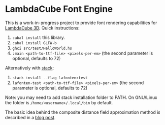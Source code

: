 # LambdaCube Font Engine

This is a work-in-progress project to provide font rendering capabilities for [LambdaCube 3D](https://github.com/csabahruska/lc-dsl). Quick instructions:

1. `cabal install` this library.
2. `cabal install GLFW-b`
3. `ghci src/test/HelloWorld.hs`
4. `:main <path-to-ttf-file> <pixels-per-em>` (the second parameter is optional, defaults to 72)

Alternatively with [stack](https://www.stackage.org/): 

1. `stack install --flag lafonten:test`
2. `lafonten-test <path-to-ttf-file> <pixels-per-em>` (the second parameter is optional, defaults to 72)

Note: you may need to add stack installation folder to PATH. On GNU/Linux the folder is `/home/<username>/.local/bin` by default.

The basic idea behind the composite distance field approximation method is described in a [blog post](http://lambdacube3d.wordpress.com/2014/11/12/playing-around-with-font-rendering/).
